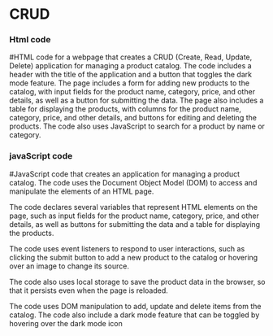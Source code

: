 # CRUD


### Html code


 #HTML code for a webpage that creates a CRUD (Create, Read, Update, Delete) application for managing a product catalog. The code includes a header with the title of the application and a button that toggles the dark mode feature. The page includes a form for adding new products to the catalog, with input fields for the product name, category, price, and other details, as well as a button for submitting the data. The page also includes a table for displaying the products, with columns for the product name, category, price, and other details, and buttons for editing and deleting the products. The code also uses JavaScript to search for a product by name or category.


### javaScript code

#JavaScript code that creates an application for managing a product catalog. The code uses the Document Object Model (DOM) to access and manipulate the elements of an HTML page.

The code declares several variables that represent HTML elements on the page, such as input fields for the product name, category, price, and other details, as well as buttons for submitting the data and a table for displaying the products.

The code uses event listeners to respond to user interactions, such as clicking the submit button to add a new product to the catalog or hovering over an image to change its source.

The code also uses local storage to save the product data in the browser, so that it persists even when the page is reloaded.

The code uses DOM manipulation to add, update and delete items from the catalog.
The code also include a dark mode feature that can be toggled by hovering over the dark mode icon

